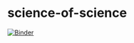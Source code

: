 # science-of-science


[![Binder](https://mybinder.org/badge_logo.svg)](https://mybinder.org/v2/gh/mortonjt/science-of-science/403f69cb5101068c23d292e5ae1bb803a72996cb)


